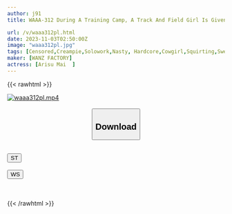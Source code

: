 ```yaml
---
author: j91
title: WAAA-312 During A Training Camp, A Track And Field Girl Is Given An Aphrodisiac By An Unscrupulous Coach And Reaches A Sweaty Sexual Climax Mai Arisu

url: /v/waaa312pl.html
date: 2023-11-03T02:50:00Z
image: "waaa312pl.jpg"
tags: [Censored,Creampie,Solowork,Nasty, Hardcore,Cowgirl,Squirting,Sweat	 ]
maker: [WANZ FACTORY]
actress: [Arisu Mai  ]
---
```



{{< rawhtml >}}

<div class="video" data-videoid="Zy6Z4l44K9Sqbb4">
    <a href="javascript:;">
        <img src="https://my.j91.asia/v/waaa312pl.jpg" width="WIDTH" height="HEIGHT" alt="waaa312pl.mp4" loading="lazy">
    </a>
</div>

<script type="text/javascript" src="https://j91.asia/asset/on-demand-st.js"></script>

<br>
  <link rel="stylesheet" href="https://j91.asia/asset/bs5.css">
  
  <center>
  <button class="btn btn-primary" type="button" data-bs-toggle="collapse" data-bs-target=".multi-collapse" aria-expanded="false" aria-controls="multiCollapseExample1 multiCollapseExample2"><h2>Download</h2></button></center>
</p>
<div class="row">
  <div class="col">
    <div class="collapse multi-collapse" id="multiCollapseExample1">
      <div class="card card-body">
	      	      <br>
<div class="buttons">  
<a href="https://streamtape.to/v/Zy6Z4l44K9Sqbb4"><button class="btn-hover color-3"><i class="fa fa-download"></i> ST</button></a></div>
    </div>
  </div>
</div>
  <div class="col">
    <div class="collapse multi-collapse" id="multiCollapseExample2">
      <div class="card card-body">
	      <br>
<div class="buttons">
    <a href="https://wolfstream.tv/3vy805s0riuw"><button class="btn-hover color-9"><i class="fa fa-download"></i> WS</button></a></div>
<br><br>
      </div>
    </div>
  </div>
</div>

{{< /rawhtml >}}
